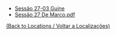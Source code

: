 
- [Sessão 27-03 Guine](s12_-_sessao_27-03_guine.md)
- [Sessão 27 De Marco.pdf](s12_-_sessao_27_de_marco.pdf.md)
	
[(Back to Locations / Voltar a Localizações)](localizacoes.md)

















